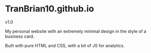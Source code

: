 # TranBrian10.github.io

v1.0

My personal website with an extremely minimal design in the style of a business card.

Built with pure HTML and CSS, with a bit of JS for analytics.
